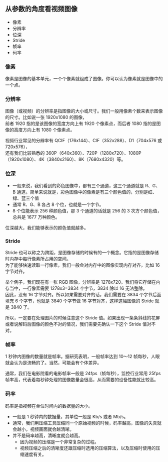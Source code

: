 ## 从参数的角度看视频图像

- 像素
- 分辨率
- 位深
- Stride
- 帧率
- 码率

### 像素

像素是图像的基本单元，一个个像素就组成了图像。你可以认为像素就是图像中的一个点。

### 分辨率

图像（或视频）的分辨率是指图像的大小或尺寸。我们一般用像素个数来表示图像的尺寸。比如说一张 1920x1080 的图像，   
前者 1920 指的是该图像的宽度方向上有 1920 个像素点，而后者 1080 指的是图像的高度方向上有 1080 个像素点。      

视频行业常见的分辨率有 QCIF（176x144）、CIF（352x288）、D1（704x576 或 720x576），   
还有我们比较熟悉的 360P（640x360）、720P（1280x720）、1080P（1920x1080）、4K（3840x2160）、8K（7680x4320）等。

### 位深

- 一般来说，我们看到的彩色图像中，都有三个通道，这三个通道就是 R、G、B 通道。简单来说就是，彩色图像中的像素是有三个颜色值的，分别是红、绿、蓝三个值
- 通常 R、G、B 各占 8 个位，也就是一个字节。
- 8 个位能表示 256 种颜色值，那 3 个通道的话就是 256 的 3 次方个颜色值，总共是 1677 万种颜色。

位深越大，我们能够表示的颜色值就越多。

### Stride

Stride 也可以称之为跨距，是图像存储的时候有的一个概念。它指的是图像存储时内存中每行像素所占用的空间。   
为了能够快速读取一行像素，我们一般会对内存中的图像实现内存对齐，比如 16 字节对齐。   

举个例子，我们现在有一张 RGB 图像，分辨率是 1278x720。我们将它存储在内存当中，一行像素需要 1278x3=3834 个字节，3834 除以 16 无法整除。   
因此，没有 16 字节对齐。所以如果需要对齐的话，我们需要在 3834 个字节后面填充 6 个字节，也就是 3840 个字节做 16 字节对齐，这样这幅图像的 Stride 就是 3840 了。   

所以，一定要在处理图片的时候注意这个 Stride 值。如果出现一条条斜线的花屏或者说解码后图像的颜色不对的情况，我们需要先确认一下这个 Stride 值对不对。

### 帧率

1 秒钟内图像的数量就是帧率。据研究表明，一般帧率达到 10～12 帧每秒，人眼就会认为是流畅的了。当然，可能会有个体差异。   

通常，我们在电影院看的电影帧率一般是 24fps（帧每秒），监控行业常用 25fps   
帧率高，代表着每秒钟处理的图像数量会很高，从而需要的设备性能就比较高。

### 码率

码率是指视频在单位时间内的数据量的大小。

- 一般是 1 秒钟内的数据量，其单位一般是 Kb/s 或者 Mb/s。
- 通常，我们用压缩工具压缩同一个原始视频的时候，码率越高，图像的失真就会越小，视频画面就会越清晰。
- 并不是码率越高，清晰度就会越高。
    - 因为视频的压缩是一个非常复杂的过程。
    - 视频压缩之后的清晰度还跟压缩时选用的压缩算法，以及压缩时使用的压缩速度有关。